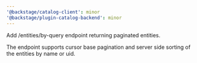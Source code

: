 ```yaml
---
'@backstage/catalog-client': minor
'@backstage/plugin-catalog-backend': minor
---
```


Add /entities/by-query endpoint returning paginated entities.

The endpoint supports cursor base pagination and server side sorting of the entities by name or uid.
